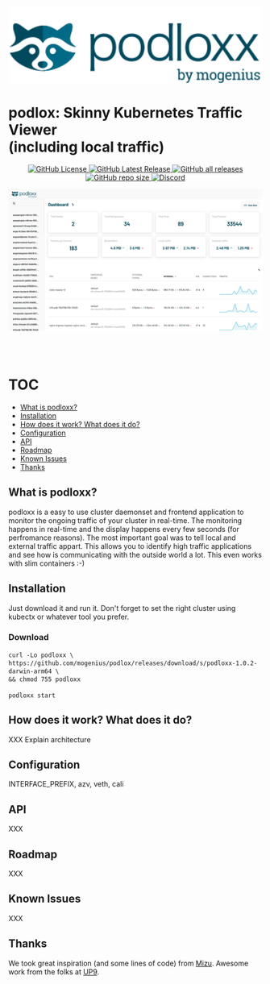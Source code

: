 <p align="center">
<img src="ui/src/assets/logos/logo-horizontal.svg" alt="drawing" width="500"/>
    </p>
    
# podlox: Skinny Kubernetes Traffic Viewer<br /> (including local traffic)

<p align="center">
    <a href="https://github.com/mogenius/podloxx/blob/main/LICENSE">
        <img alt="GitHub License" src="https://img.shields.io/github/license/mogenius/podloxx?logo=GitHub&style=flat-square">
    </a>
    <a href="https://github.com/mogenius/podloxx/releases/latest">
        <img alt="GitHub Latest Release" src="https://img.shields.io/github/v/release/mogenius/podloxx?logo=GitHub&style=flat-square">
    </a>
    <a href="https://github.com/mogenius/podloxx/releases">
      <img alt="GitHub all releases" src="https://img.shields.io/github/downloads/mogenius/podloxx/total">
    </a>
    <a href="https://github.com/mogenius/podloxx">
      <img alt="GitHub repo size" src="https://img.shields.io/github/repo-size/mogenius/podloxx">
    </a>
    <a href="https://discord.gg/WSxnFHr4qm">
      <img alt="Discord" src="https://img.shields.io/discord/932962925788930088?logo=mogenius">
    </a>
</p>

<p align="center">
  <img src="assets/screenshot1.png" alt="drawing" width="800"/>
</p>
<br />
<br />

# TOC
- [What is podloxx?](#what-is-podloxx)
- [Installation](#installation)
- [How does it work? What does it do?](#how-does-it-work-what-does-it-do)
- [Configuration](#configuration)
- [API](#api)
- [Roadmap](#roadmap)
- [Known Issues](#known-issues)
- [Thanks](#thanks)

## What is podloxx?
podloxx is a easy to use cluster daemonset and frontend application to monitor the ongoing traffic of your cluster in real-time. The monitoring happens in real-time and the display happens every few seconds (for perfromance reasons).
The most important goal was to tell local and external traffic appart. This allows you to identify high traffic applications and see how is communicating with the outside world a lot. This even works with slim containers :-)

## Installation
Just download it and run it. Don't forget to set the right cluster using kubectx or whatever tool you prefer.

### Download
```
curl -Lo podloxx \
https://github.com/mogenius/podlox/releases/download/s/podloxx-1.0.2-darwin-arm64 \
&& chmod 755 podloxx

podloxx start
```

## How does it work? What does it do?
XXX Explain architecture

## Configuration
INTERFACE_PREFIX, azv, veth, cali

## API
XXX 

## Roadmap
XXX 

## Known Issues
XXX

## Thanks 
We took great inspiration (and some lines of code) from [Mizu](https://github.com/up9inc/mizu). Awesome work from the folks at [UP9](https://up9.com/).
